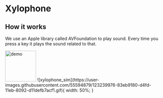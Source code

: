 # Xylophone

## How it works

We use an Apple library called AVFoundation to play sound. Every time you press a key it plays the sound related to that.

<img src="https://user-images.githubusercontent.com/55594879/123239976-83eb9180-d4fd-11eb-8092-d11defb7acf1.gif" alt="demo" style="width:100px;"/>
![xylophone_sim](https://user-images.githubusercontent.com/55594879/123239976-83eb9180-d4fd-11eb-8092-d11defb7acf1.gif){ width: 50%; }


